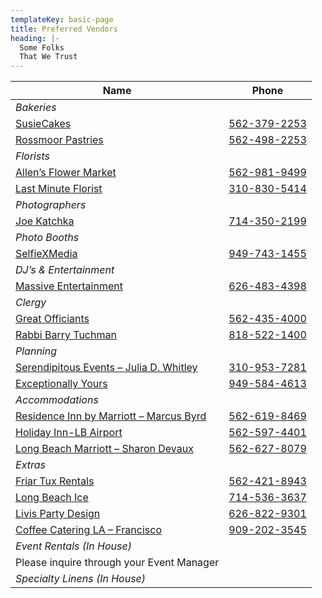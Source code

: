 ```yaml
---
templateKey: basic-page
title: Preferred Vendors
heading: |-
  Some Folks
  That We Trust
---
```

| Name                                                                                                                                                                                                                                               | Phone                            |
| -------------------------------------------------------------------------------------------------------------------------------------------------------------------------------------------------------------------------------------------------- | -------------------------------- |
| *Bakeries*                                                                                                                                                                                                                                         |                                  |
| [SusieCakes](https://susiecakes.com/)                                                                                                                                                                                                              | [562-379-2253](tel:562-379-2253) |
| [Rossmoor Pastries](http://www.RossmoorPastries.com)                                                                                                                                                                                               | [562-498-2253](tel:562-498-2253) |
| *Florists*                                                                                                                                                                                                                                         |                                  |
| [Allen’s Flower Market](http://www.AllensFlowerMarket.net)                                                                                                                                                                                         | [562-981-9499](tel:562-981-9499) |
| [Last Minute Florist](http://www.WhenYouThinkFlowers.com)                                                                                                                                                                                          | [310-830-5414](tel:310-830-5414) |
| *Photographers*                                                                                                                                                                                                                                    |                                  |
| [Joe Katchka](http://www.KatchMoments.com)                                                                                                                                                                                                         | [714-350-2199](tel:714-350-2199) |
| *Photo Booths*                                                                                                                                                                                                                                     |                                  |
| [SelfieXMedia](https://selfiexmedia.com)                                                                                                                                                                                                           | [949-743-1455](tel:949-743-1455) |
| *DJ’s & Entertainment*                                                                                                                                                                                                                             |                                  |
| [Massive Entertainment](www.massiveent.com)                                                                                                                                                                                                        | [626-483-4398](tel:626-483-4398) |
| *Clergy*                                                                                                                                                                                                                                           |                                  |
| [Great Officiants](http://www.GreatOfficiants.com)                                                                                                                                                                                                 | [562-435-4000](tel:562-435-4000) |
| [Rabbi Barry Tuchman](http://www.WeddingsWithSpirit.net)                                                                                                                                                                                           | [818-522-1400](tel:818-522-1400) |
| *Planning*                                                                                                                                                                                                                                         |                                  |
| [Serendipitous Events – Julia D. Whitley](https://www.yelp.com/biz/serendipitous-events-by-julia-los-angeles)                                                                                                                                      | [310-953-7281](tel:310-953-7281) |
| [Exceptionally Yours](www.exceptionallyyours.com)                                                                                                                                                                                                  | [949-584-4613](tel:949-584-4613) |
| *Accommodations*                                                                                                                                                                                                                                   |                                  |
| [Residence Inn by Marriott – Marcus Byrd](https://www.marriott.com/en-us/hotels/lgbri-residence-inn-long-beach-downtown/overview/?gclid=Cj0KCQjwuMuRBhCJARIsAHXdnqMkdKtKNQ27yyq6l4_p6vE7cFbqbLwo7T2xANKoCoOo-OiLc2LKil4aAmOnEALw_wcB&gclsrc=aw.ds) | [562-619-8469](tel:562-595-0909) |
| [Holiday Inn-LB Airport](https://www.guestreservations.com/holiday-inn-long-beach-airport-hotel-and-conference-center/booking?gclid=Cj0KCQjwuMuRBhCJARIsAHXdnqNlXO2UrgIaf3m5vfG5oQswO4zocxxYsJmKdYnfh5R2MpKjqDsBld4aAk08EALw_wcB)                  | [562-597-4401](tel:562-597-4401) |
| [Long Beach Marriott – Sharon Devaux](https://www.marriott.com/en-us/hotels/lgblb-long-beach-marriott/overview/)                                                                                                                                   | [562-627-8079](tel:562-627-8079) |
| *Extras*                                                                                                                                                                                                                                           |                                  |
| [Friar Tux Rentals](http://www.FriarTux.com)                                                                                                                                                                                                       | [562-421-8943](tel:562-421-8943) |
| [Long Beach Ice](http://www.LongBeachIce.com)                                                                                                                                                                                                      | [714-536-3637](tel:714-536-3637) |
| [Livis Party Design](https://www.facebook.com/Favorsformyparty/)                                                                                                                                                                                   | [626-822-9301](626-822-9301)     |
| [Coffee Catering LA – Francisco](http://www.CoffeeCateringLA.com)                                                                                                                                                                                  | [909-202-3545](tel:909-202-3545) |
| *Event Rentals (In House)*                                                                                                                                                                                                                         |                                  |
| Please inquire through your Event Manager                                                                                                                                                                                                          |                                  |
| *Specialty Linens (In House)*                                                                                                                                                                                                                      | [ ](www.massiveent.com)          |